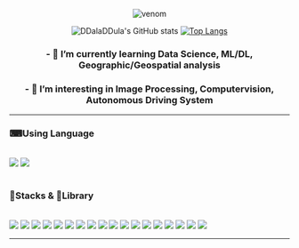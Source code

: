 <div align=center>

![venom](https://capsule-render.vercel.app/api?type=venom&height=200&text=Hi%20there👋%20&fontSize=70&color=0:8871e5,100:b678c4&stroke=b678c4)

![DDalaDDula's GitHub stats](https://github-readme-stats.vercel.app/api?username=DDalaDDula&show_icons=true&theme=tokyonight&count_private=true) [![Top Langs](https://github-readme-stats.vercel.app/api/top-langs/?username=DDalaDDula&layout=compact&theme=tokyonight)](https://github.com/DDalaDDula/github-readme-stats)


<h3><b> - 🌱 I’m currently learning Data Science, ML/DL, Geographic/Geospatial analysis</h3></b>
<h3><b> - 🤔 I’m interesting in Image Processing, Computervision, Autonomous Driving System</h3></b>
</div>

---
<div align=left>
<h3><b>⌨Using Language</h3></b>
<br><img src="https://img.shields.io/badge/python-3776AB?style=for-the-badge&logo=python&logoColor=white"> <img src="https://img.shields.io/badge/javascript-F7DF1E?style=for-the-badge&logo=javascript&logoColor=white"> 
<br><br>
<h3><b>🚀Stacks & 📂Library</h3></b>
<br><img src="https://img.shields.io/badge/numpy-013243?style=for-the-badge&logo=numpy&logoColor=white"> <img src="https://img.shields.io/badge/pandas-150458?style=for-the-badge&logo=pandas&logoColor=white"> <img src="https://img.shields.io/badge/plotly-3F4F75?style=for-the-badge&logo=plotly&logoColor=white"> <img src="https://img.shields.io/badge/folium-77B829?style=for-the-badge&logo=folium&logoColor=white"> <img src="https://img.shields.io/badge/mapbox-000000?style=for-the-badge&logo=mapbox&logoColor=white"> <img src="https://img.shields.io/badge/django-092E20?style=for-the-badge&logo=django&logoColor=white"> <img src="https://img.shields.io/badge/flask-000000?style=for-the-badge&logo=flask&logoColor=white"> <img src="https://img.shields.io/badge/scikitlearn-F7931E?style=for-the-badge&logo=scikitlearn&logoColor=white"> <img src="https://img.shields.io/badge/pytorch-EE4C2C?style=for-the-badge&logo=pytorch&logoColor=white"> <img src="https://img.shields.io/badge/tensorflow-FF6F00?style=for-the-badge&logo=tensorflow&logoColor=white"> <img src="https://img.shields.io/badge/react-61DAFB?style=for-the-badge&logo=react&logoColor=white"> <img src="https://img.shields.io/badge/html5-E34F26?style=for-the-badge&logo=html5&logoColor=white"> <img src="https://img.shields.io/badge/css3-1572B6?style=for-the-badge&logo=css3&logoColor=white"> <img src="https://img.shields.io/badge/bootstrap-7952B3?style=for-the-badge&logo=bootstrap&logoColor=white"> <img src="https://img.shields.io/badge/mysql-4479A1?style=for-the-badge&logo=mysql&logoColor=white"> <img src="https://img.shields.io/badge/mariadb-003545?style=for-the-badge&logo=mariadb&logoColor=white"> <img src="https://img.shields.io/badge/postgresql-4169E1?style=for-the-badge&logo=postgresql&logoColor=white"> <img src="https://img.shields.io/badge/git-F05032?style=for-the-badge&logo=git&logoColor=white">
<!--
[![Readme Card](https://github-readme-stats.vercel.app/api/pin/?username=DDalaDDula&repo=Analysis_of_Urban_Heat_Island_degree_And_New_Vegetation_Areas&show_owner=True&theme=tokyonight)](https://github.com/DDalaDDula/Analysis_of_Urban_Heat_Island_degree_And_New_Vegetation_Areas)
[![Readme Card](https://github-readme-stats.vercel.app/api/pin/?username=DDalaDDula&repo=NIFoS_GIS_Analysis&show_owner=True&theme=tokyonight)](https://github.com/DDalaDDula/NIFoS_GIS_Analysis)
-->
</div>

---